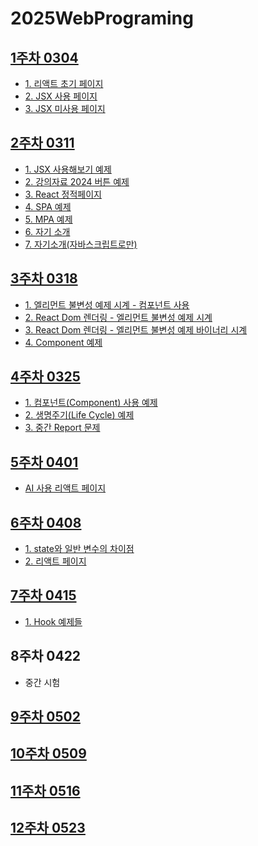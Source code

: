 # 2025WebPrograming

## [1주차 0304](https://github.com/GUBBIB/2025WebPrograming/tree/main/1Week0304)

- [1. 리액트 초기 페이지](https://gubbib.github.io/2025WebPrograming/1Week0304/my-react-app3/index.html)
- [2. JSX 사용 페이지](https://gubbib.github.io/2025WebPrograming/1Week0304/usejsx/index.html)
- [3. JSX 미사용 페이지](https://gubbib.github.io/2025WebPrograming/1Week0304/unusejsx/index.html)

## [2주차 0311](https://github.com/GUBBIB/2025WebPrograming/tree/main/2Week0311)

- [1. JSX 사용해보기 예제](https://gubbib.github.io/2025WebPrograming/2Week0311/react-app-ex01/)
- [2. 강의자료 2024 버튼 예제](https://gubbib.github.io/2025WebPrograming/2Week0311/my-app/)
- [3. React 정적페이지](https://gubbib.github.io/2025WebPrograming/2Week0311/my-app/crud.html)
- [4. SPA 예제](https://gubbib.github.io/2025WebPrograming/2Week0311/SpaExample/index.html)
- [5. MPA 예제](https://gubbib.github.io/2025WebPrograming/2Week0311/MpaExample/index.html)
- [6. 자기 소개](https://gubbib.github.io/2025WebPrograming/2Week0311/my-introduce/)
- [7. 자기소개(자바스크립트로만)](https://gubbib.github.io/2025WebPrograming/2Week0311/my-introduce/my-introduce-java.html)

## [3주차 0318](https://github.com/GUBBIB/2025WebPrograming/tree/main/3Week0318)

- [1. 엘리먼트 불변성 예제 시계 - 컴포넌트 사용](https://gubbib.github.io/2025WebPrograming/3Week0318/binary-clock)
- [2. React Dom 렌더링 - 엘리먼트 불변성 예제 시계](https://gubbib.github.io/2025WebPrograming/3Week0318/binary-clock/clock1.html)
- [3. React Dom 렌더링 - 엘리먼트 불변성 예제 바이너리 시계](https://gubbib.github.io/2025WebPrograming/3Week0318/binary-clock/clock2.html)
- [4. Component 예제](https://gubbib.github.io/2025WebPrograming/3Week0318/comment-component-ex)

## [4주차 0325](https://github.com/GUBBIB/2025WebPrograming/tree/main/4Week0325)

- [1. 컴포넌트(Component) 사용 예제](https://gubbib.github.io/2025WebPrograming/4Week0325/comment-component-ex/)
- [2. 생명주기(Life Cycle) 예제](https://gubbib.github.io/2025WebPrograming/4Week0325/notification-ex/)
- [3. 중간 Report 문제](https://gubbib.github.io/2025WebPrograming/4Week0325/report-react-app)

## [5주차 0401](https://github.com/GUBBIB/2025WebPrograming/tree/main/5Week0401)

- [AI 사용 리액트 페이지](https://gubbib.github.io/2025WebPrograming/5Week0401/ai-report-react-app/index.html)

## [6주차 0408](https://github.com/GUBBIB/2025WebPrograming/tree/main/6Week0408)
- [1. state와 일반 변수의 차이점](https://gubbib.github.io/2025WebPrograming/6Week0408/test)
- [2. 리액트 페이지](https://gubbib.github.io/2025WebPrograming/6Week0408/report-my-app)

## [7주차 0415](https://github.com/GUBBIB/2025WebPrograming/tree/main/7Week0415)

- [1. Hook 예제들](https://GUBBIB.github.io/2025WebPrograming/7Week0415/ex1-react-app)

## 8주차 0422
- 중간 시험

## [9주차 0502](https://github.com/GUBBIB/2025WebPrograming/tree/main/9Week0502)

## [10주차 0509](https://github.com/GUBBIB/2025WebPrograming/tree/main/10Week0509)

## [11주차 0516](https://github.com/GUBBIB/2025WebPrograming/tree/main/11Week0516)

## [12주차 0523](https://github.com/GUBBIB/2025WebPrograming/tree/main/12Week0523)


<!--
-- 팀 과제 --
1. 서버 구축 :
    IIS, Apache, nginx, Tomat, Flask, express
ㄴ Python - Django - Flask 해봐야지 << 인원 때문에 못할 수도있음

2. 웹 페이지 :
    SPA, MPA, Hook의 내용도 들어가야 함

3. 회원관리 :
    DB 연동 할건데 파이어베이스 아니면 workbench 등 
    workbench가 아무래도 해봤으니 편함
    파이어베이스 -> 공부할 겸 좋음

4. 게시판 : 

참고
- ChatGPT AI API 사용하셈 = 웹 접속
ㄴ 내 서버에 모델을 다운해서 사용하는 방법도 있다.

-->